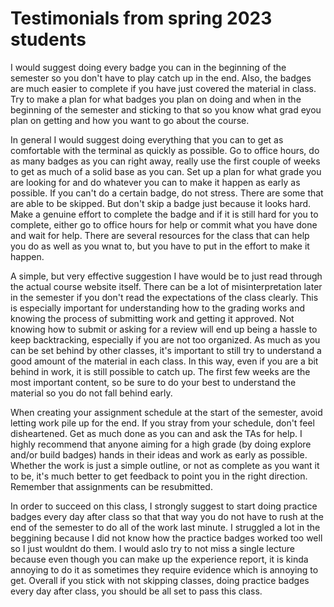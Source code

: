 # Testimonials from spring 2023 students

I would suggest doing every badge you can in the beginning of the semester so you don't have to play catch up in the end. Also, the badges are much easier to complete if you have just covered the material in class. Try to make a plan for what badges you plan on doing and when in the beginning of the semester and sticking to that so you know what grad eyou plan on getting and how you want to go about the course.

In general I would suggest doing everything that you can to get as comfortable with the terminal as quickly as possible. Go to office hours, do as many badges as you can right away, really use the first couple of weeks to get as much of a solid base as you can. Set up a plan for what grade you are looking for and do whatever you can to make it happen as early as possible. If you can't do a certain badge, do not stress. There are some that are able to be skipped. But don't skip a badge just because it looks hard. Make a genuine effort to complete the badge and if it is still hard for you to complete, either go to office hours for help or commit what you have done and wait for help. There are several resources for the class that can help you do as well as you wnat to, but you have to put in the effort to make it happen.




A simple, but very effective suggestion I have would be to just read through the actual course website itself. There can be a lot of misinterpretation later in the semester if you don't read the expectations of the class clearly. This is especially important for understanding how to the grading works and knowing the process of submitting work and getting it approved. Not knowing how to submit or asking for a review will end up being a hassle to keep backtracking, especially if you are not too organized. As much as you can be set behind by other classes, it's important to still try to understand a good amount of the material in each class. In this way, even if you are a bit behind in work, it is still possible to catch up. The first few weeks are the most important content, so be sure to do your best to understand the material so you do not fall behind early. 



When creating your assignment schedule at the start of the semester, avoid letting work pile up for the end. If you stray from your schedule, don't feel disheartened. Get as much done as you can and ask the TAs for help. I highly recommend that anyone aiming for a high grade (by doing explore and/or build badges) hands in their ideas and work as early as possible. Whether the work is just a simple outline, or not as complete as you want it to be, it's much better to get feedback to point you in the right direction. Remember that assignments can be resubmitted.  


In order to succeed on this class, I strongly suggest to start doing practice badges every day after class so that that way you do not have to rush at the end of the semester to do all of the work last minute. I struggled a lot in the beggining because I did not know how the practice badges worked too well so I just wouldnt do them. I would aslo try to not miss a single lecture because even though you can make up the experience report, it is kinda annoying to do it as sometimes they require evidence which is annoying to get. Overall if you stick with not skipping classes, doing practice badges every day after class, you should be all set to pass this class. 

